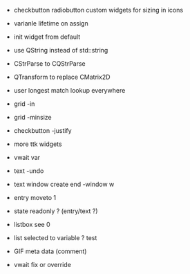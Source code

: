 + checkbutton radiobutton custom widgets for sizing in icons

+ varianle lifetime on assign

+ init widget from default

+ use QString instead of std::string
+ CStrParse to CQStrParse
+ QTransform to replace CMatrix2D

+ user longest match lookup everywhere

+ grid -in

+ grid -minsize

+ checkbutton -justify

+ more ttk widgets

+ vwait var

+ text -undo
+ text window create end -window w

+ entry moveto 1

+ state readonly ? (entry/text ?)

+ listbox see 0

+ list selected to variable ? test

+ GIF meta data (comment)

+ vwait fix or override
